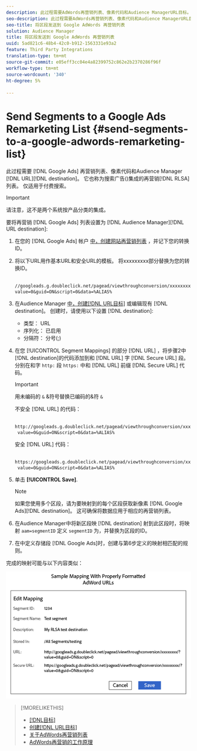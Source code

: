 ```yaml
---
description: 此过程需要AdWords再营销列表、像素代码和Audience ManagerURL目标。 它也称为搜索广告(RLSA)集成的再营销列表。 仅适用于付费搜索。
seo-description: 此过程需要AdWords再营销列表、像素代码和Audience ManagerURL目标。 它也称为搜索广告(RLSA)集成的再营销列表。 仅适用于付费搜索。
seo-title: 将区段发送到 Google AdWords 再营销列表
solution: Audience Manager
title: 将区段发送到 Google AdWords 再营销列表
uuid: 5ad821c6-48b4-42c0-b912-1563331e93a2
feature: Third Party Integrations
translation-type: tm+mt
source-git-commit: e05eff3cc04e4a82399752c862e2b2370286f96f
workflow-type: tm+mt
source-wordcount: '340'
ht-degree: 5%

---
```



# Send Segments to a Google Ads Remarketing List {#send-segments-to-a-google-adwords-remarketing-list}

此过程需要 [!DNL Google Ads] 再营销列表、像素代码和Audience Manager [!DNL URL][!DNL destination]。 它也称为搜索广告()集成的再营销[!DNL RLSA]列表。 仅适用于付费搜索。

>[!IMPORTANT]
>请注意，这不是两个系统按产品分类的集成。

要将再营销 [!DNL Google Ads] 列表设置为 [!DNL Audience Manager][!DNL URL destination]:

1. 在您的 [!DNL Google Ads] 帐户 [中，创建网站再营销列表](https://support.google.com/adwords/answer/2454064?hl=en) ，并记下您的转换ID。
1. 将以下URL用作基本URL和安全URL的模板。 将xxxxxxxxx部分替换为您的转换ID。

   ```
    //googleads.g.doubleclick.net/pagead/viewthroughconversion/xxxxxxxx/?value=0&guid=ON&script=0&data=%ALIAS%
   ```

1. 在Audience Manager [中，创建[!DNL URL目标]](../../features/destinations/create-url-destination.md) 或编辑现有 [!DNL destination]。 创建时，请使用以下设置 [!DNL destination]:
   * 类型： URL
   * 序列化： 已启用
   * 分隔符： 分号(;)

1. 在您 [!UICONTROL Segment Mappings] 的部分 [!DNL URL] ，将步骤2中 [!DNL destination]的代码添加到和 [!DNL URL] 字 [!DNL Secure URL] 段。 分别在和字 `http:` 段 `https:` 中和 [!DNL URL] 前缀 [!DNL Secure URL] 代码。

   >[!IMPORTANT]
   >
   >用未编码的 `&` &amp;符号替换已编码的&amp;符 `&`

   不安全 [!DNL URL] 的代码：

   ```
    http://googleads.g.doubleclick.net/pagead/viewthroughconversion/xxxxxxxx/?
    value=0&guid=ON&script=0&data=%ALIAS%
   ```

   安全 [!DNL URL] 代码：

   ```
    https://googleads.g.doubleclick.net/pagead/viewthroughconversion/xxxxxxxx/?
    value=0&guid=ON&script=0&data=%ALIAS%
   ```

1. 单击 **[!UICONTROL Save]**.

   >[!NOTE]
   >
   >如果您使用多个区段，请为要映射到的每个区段获取新像素 [!DNL Google Ads][!DNL destination]。 这可确保将数据应用于相应的再营销列表。

1. 在Audience Manager中将新区段映 [!DNL destination] 射到此区段时，将映射 `aam=segmentID` 定义 `segmentID` 为，并替换为区段的ID。
1. 在中定义存储段 [!DNL Google Ads]时，创建与第6步定义的映射相匹配的规则。

完成的映射可能与以下内容类似：

![](../assets/rlsa_mapping.png)

>[!MORELIKETHIS]
>
>* [[!DNL目标]](../../features/destinations/destinations.md)
>* [创建[!DNL URL目标]](../../features/destinations/create-url-destination.md)
>* [关于AdWords再营销列表](https://support.google.com/adwords/answer/2472738)
>* [AdWords再营销的工作原理](https://support.google.com/adwords/answer/2454000)

